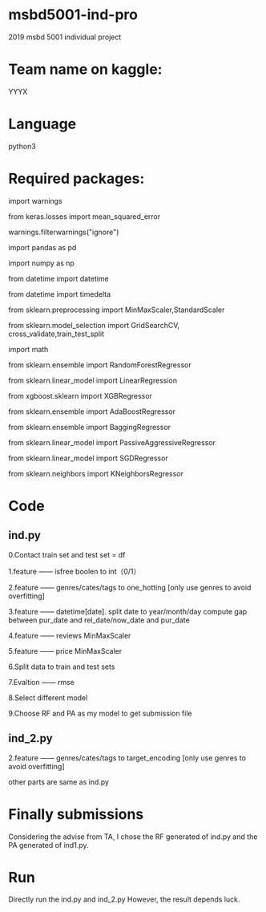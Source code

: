 # msbd5001-ind-pro
2019 msbd 5001 individual project

# Team name on kaggle: 
YYYX

# Language
python3

# Required packages:
import warnings

from keras.losses import mean_squared_error

warnings.filterwarnings("ignore")

import pandas as pd

import numpy as np

from datetime import datetime

from datetime import timedelta

from sklearn.preprocessing import MinMaxScaler,StandardScaler

from sklearn.model_selection import GridSearchCV, cross_validate,train_test_split

import math

from sklearn.ensemble import RandomForestRegressor

from sklearn.linear_model import LinearRegression

from xgboost.sklearn import XGBRegressor

from sklearn.ensemble import AdaBoostRegressor

from sklearn.ensemble import BaggingRegressor

from sklearn.linear_model import PassiveAggressiveRegressor

from sklearn.linear_model import SGDRegressor

from sklearn.neighbors import KNeighborsRegressor


# Code
## ind.py
0.Contact train set and test set = df

1.feature —— isfree boolen to int（0/1）

2.feature —— genres/cates/tags to one_hotting [only use genres to avoid overfitting]

3.feature —— datetime[date]. split date to year/month/day  compute gap between pur_date and rel_date/now_date and pur_date

4.feature —— reviews MinMaxScaler

5.feature —— price MinMaxScaler

6.Split data to train and test sets

7.Evaltion —— rmse

8.Select different model

9.Choose RF and PA as my model to get submission file 


## ind_2.py

2.feature —— genres/cates/tags to target_encoding [only use genres to avoid overfitting]

other parts are same as ind.py

# Finally submissions
Considering the advise from TA, I chose the RF generated of ind.py and the PA generated of ind1.py.

# Run
Directly run the ind.py and ind_2.py
However, the result depends luck.


